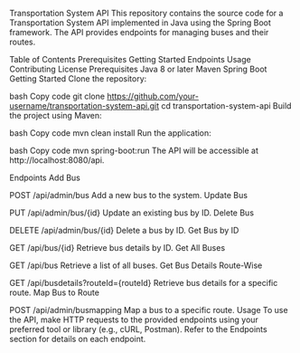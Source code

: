 Transportation System API
This repository contains the source code for a Transportation System API implemented in Java using the Spring Boot framework. The API provides endpoints for managing buses and their routes.

Table of Contents
Prerequisites
Getting Started
Endpoints
Usage
Contributing
License
Prerequisites
Java 8 or later
Maven
Spring Boot
Getting Started
Clone the repository:

bash
Copy code
git clone https://github.com/your-username/transportation-system-api.git
cd transportation-system-api
Build the project using Maven:

bash
Copy code
mvn clean install
Run the application:

bash
Copy code
mvn spring-boot:run
The API will be accessible at http://localhost:8080/api.

Endpoints
Add Bus

POST /api/admin/bus
Add a new bus to the system.
Update Bus

PUT /api/admin/bus/{id}
Update an existing bus by ID.
Delete Bus

DELETE /api/admin/bus/{id}
Delete a bus by ID.
Get Bus by ID

GET /api/bus/{id}
Retrieve bus details by ID.
Get All Buses

GET /api/bus
Retrieve a list of all buses.
Get Bus Details Route-Wise

GET /api/busdetails?routeId={routeId}
Retrieve bus details for a specific route.
Map Bus to Route

POST /api/admin/busmapping
Map a bus to a specific route.
Usage
To use the API, make HTTP requests to the provided endpoints using your preferred tool or library (e.g., cURL, Postman). Refer to the Endpoints section for details on each endpoint.
